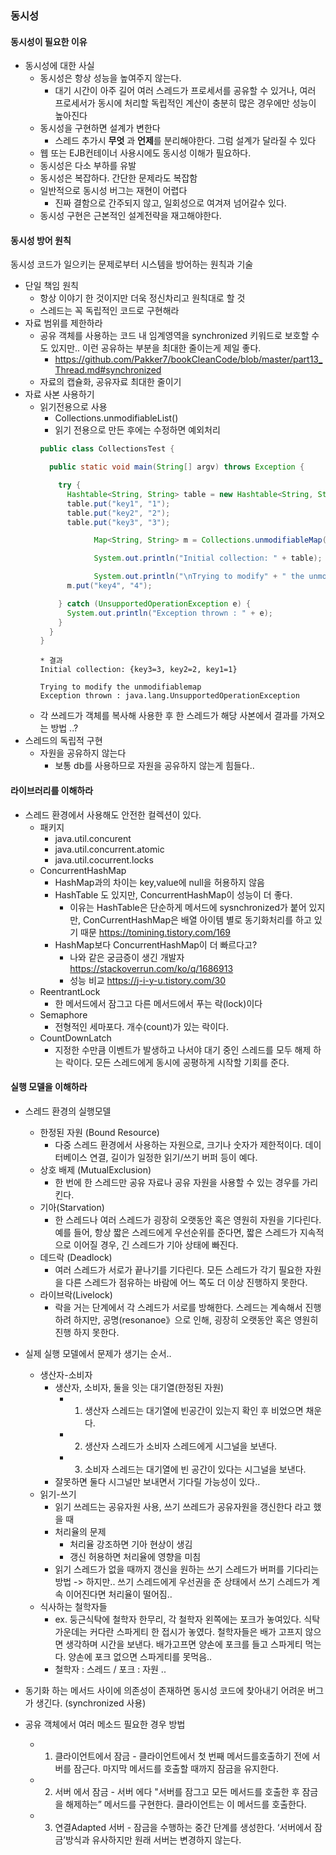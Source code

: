 ### 동시성

#### 동시성이 필요한 이유
- 동시성에 대한 사실
  - 동시성은 항상 성능을 높여주지 않는다.
    - 대기 시간이 아주 길어 여러 스레드가 프로세서를 공유할 수 있거나, 여러 프로세서가 동시에 처리할 독립적인 계산이 충분히 많은 경우에만 성능이 높아진다
  - 동시성을 구현하면 설계가 변한다 
    - 스레드 추가시 **무엇** 과 **언제**를 분리해야한다. 그럼 설계가 달라질 수 있다
  - 웹 또는 EJB컨테이너 사용시에도 동시성 이해가 필요하다.
  - 동시성은 다소 부하를 유발
  - 동시성은 복잡하다. 간단한 문제라도 복잡함
  - 일반적으로 동시성 버그는 재현이 어렵다
    - 진짜 결함으로 간주되지 않고, 일회성으로 여겨져 넘어갈수 있다.
  - 동시성 구현은 근본적인 설계전략을 재고해야한다.
  
#### 동시성 방어 원칙 
동시성 코드가 일으키는 문제로부터 시스템을 방어하는 원칙과 기술

- 단일 책임 원칙
  - 항상 이야기 한 것이지만 더욱 정신차리고 원칙대로 할 것
  - 스레드는 꼭 독립적인 코드로 구현해라
- 자료 범위를 제한하라
  - 공유 객체를 사용하는 코드 내 임계영역을 synchronized 키워드로 보호할 수도 있지만.. 이런 공유하는 부분을 최대한 줄이는게 제일 좋다.
    - https://github.com/Pakker7/bookCleanCode/blob/master/part13_Thread.md#synchronized
  - 자료의 캡슐화, 공유자료 최대한 줄이기
- 자료 사본 사용하기
  - 읽기전용으로 사용
    - Collections.unmodifiableList()
    - 읽기 전용으로 만든 후에는 수정하면 예외처리
    ```java 
    public class CollectionsTest {

      public static void main(String[] argv) throws Exception { 

        try { 
          Hashtable<String, String> table = new Hashtable<String, String>(); 
          table.put("key1", "1"); 
          table.put("key2", "2"); 
          table.put("key3", "3"); 

                Map<String, String> m = Collections.unmodifiableMap(table);  // 사용 법

                System.out.println("Initial collection: " + table); 

                System.out.println("\nTrying to modify" + " the unmodifiablemap"); 
          m.put("key4", "4"); 

        } catch (UnsupportedOperationException e) { 
          System.out.println("Exception thrown : " + e); 
        } 
      } 
    }
    ```
    ```
    * 결과
    Initial collection: {key3=3, key2=2, key1=1}
    
    Trying to modify the unmodifiablemap
    Exception thrown : java.lang.UnsupportedOperationException
    ```
  - 각 쓰레드가 객체를 복사해 사용한 후 한 스레드가 해당 사본에서 결과를 가져오는 방법 ..?
- 스레드의 독립적 구현
  - 자원을 공유하지 않는다
    - 보통 db를 사용하므로 자원을 공유하지 않는게 힘들다..

#### 라이브러리를 이해하라
- 스레드 환경에서 사용해도 안전한 컬렉션이 있다.
  - 패키지
    - java.util.concurent
    - java.util.concurrent.atomic
    - java.util.cocurrent.locks
  - ConcurrentHashMap
    - HashMap과의 차이는 key,value에 null을 허용하지 않음
    - HashTable 도 있지만, ConcurrentHashMap이 성능이 더 좋다. 
      - 이유는 HashTable은 단순하게 메서드에 sysnchronized가 붙어 있지만, 
        ConCurrentHashMap은 배열 아이템 별로 동기화처리를 하고 있기 때문 https://tomining.tistory.com/169
    - HashMap보다 ConcurrentHashMap이 더 빠르다고? 
      - 나와 같은 궁금증이 생긴 개발자 https://stackoverrun.com/ko/q/1686913
      - 성능 비교 https://j-i-y-u.tistory.com/30
  - ReentrantLock
    - 한 메서드에서 잠그고 다른 메서드에서 푸는 락(lock)이다
  - Semaphore
    - 전형적인 세마포다. 개수(count)가 있는 락이다.
  - CountDownLatch
    -  지정한 수만큼 이벤트가 발생하고 나서야 대기 중인 스레드를 모두 해제 하는 락이다. 모든 스레드에게 동시에 공평하게 시작할 기회를 준다.

#### 실행 모델을 이해하라
- 스레드 환경의 실행모델
  - 한정된 자원 (Bound Resource)
    - 다중 스레드 환경에서 사용하는 자원으로, 크기나 숫자가 제한적이다. 데이터베이스 연결, 길이가 일정한 읽기/쓰기 버퍼 등이 예다.
  - 상호 배제 (MutualExclusion)
    - 한 번에 한 스레드만 공유 자료나 공유 자원을 사용할 수 있는 경우를 가리킨다.
  - 기아(Starvation) 
    - 한 스레드나 여러 스레드가 굉장히 오랫동안 혹은 영원히 자원을 기다린다. 예를 들어, 항상 짧은 스레드에게 우선순위를 준다면, 짧은 스레드가 지속적
으로 이어질 경우, 긴 스레드가 기아 상태에 빠진다.
  - 데드락 (Deadlock) 
    - 여러 스레드가 서로가 끝나기를 기다린다. 모든 스레드가 각기 필요한 자원을 다른 스레드가 점유하는 바람에 어느 쪽도 더 이상 진행하지 못한다.
  - 라이브락(Livelock) 
    - 락을 거는 단계에서 각 스레드가 서로를 방해한다. 스레드는 계속해서 진행하려 하지만, 공명(resonanoe》으로 인해, 굉장히 오랫동안 혹은 영원히 진행
하지 못한다.

- 실제 실행 모델에서 문제가 생기는 순서.. 
  - 생산자-소비자
    - 생산자, 소비자, 둘을 잇는 대기열(한정된 자원)
      - 1. 생산자 스레드는 대기열에 빈공간이 있는지 확인 후 비었으면 채운다.
      - 2. 생산자 스레드가 소비자 스레드에게 시그널을 보낸다.
      - 3. 소비자 스레드는 대기열에 빈 공간이 있다는 시그널을 보낸다.
    - 잘못하면 둘다 시그널만 보내면서 기다릴 가능성이 있다..
  - 읽기-쓰기
    - 읽기 쓰레드는 공유자원 사용, 쓰기 쓰레드가 공유자원을 갱신한다 라고 했을 때
    - 처리율의 문제
      - 처리율 강조하면 기아 현상이 생김
      - 갱신 허용하면 처리율에 영향을 미침
    - 읽기 스레드가 없을 때까지 갱신을 원하는 쓰기 스레드가 버퍼를 기다리는 방법 -> 하지만.. 쓰기 스레드에게 우선권을 준 상태에서 쓰기 스레드가 계속 이어진다면 처리율이 떨어짐..
  - 식사하는 철학자들
    - ex. 둥근식탁에 철학자 한무리, 각 철학자 왼쪽에는 포크가 놓여있다. 식탁 가운데는 커다란 스파게티 한 접시가 놓였다. 철학자들은 배가 고프지 않으면 생각하며 시간을 보낸다. 배가고프면 양손에 포크를 들고 스파게티 먹는다. 양손에 포크 없으면 스파게티를 못먹음..
    - 철학자 : 스레드 / 포크 : 자원 ..
 
- 동기화 하는 메서드 사이에 의존성이 존재하면 동시성 코드에 찾아내기 어려운 버그가 생긴다. (synchronized 사용)

- 공유 객체에서 여러 메소드 필요한 경우 방법
  - 1. 클라이언트에서 잠금 - 클라이언트에서 첫 번째 메서드를호출하기 전에 서버를 잠근다. 마지막 메서드를 호출할 때까지 잠금을 유지한다.
  - 2. 서버 에서 잠금 - 서버 에다 "서버를 잠그고 모든 메서드를 호출한 후 잠금을 해제하는” 메서드를 구현한다. 클라이언트는 이 메서드를 호출한다.
  - 3. 연결Adapted 서버 - 잠금을 수행하는 중간 단계를 생성한다. ‘서버에서 잠금’방식과 유사하지만 원래 서버는 변경하지 않는다.

